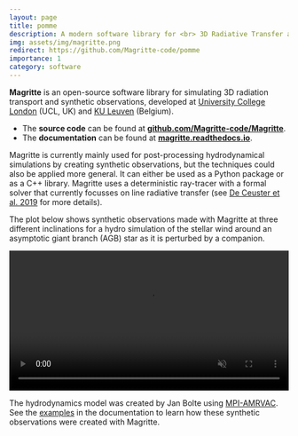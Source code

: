 ```yaml
---
layout: page
title: pomme
description: A modern software library for <br> 3D Radiative Transfer and <br> Synthetic Observations
img: assets/img/magritte.png
redirect: https://github.com/Magritte-code/pomme
importance: 1
category: software
---
```


<strong>Magritte</strong> is an open-source software
library for simulating 3D radiation transport and synthetic observations,
developed at [University College London](https://www.ucl.ac.uk/) (UCL, UK)
and [KU Leuven](https://www.kuleuven.be/english/) (Belgium).

<ul>
    <li>
        The <strong>source code</strong> can be found at <strong><a href="https://github.com/Magritte-code/Magritte">github.com/Magritte-code/Magritte</a></strong>.
    </li>
    <li>
        The <strong>documentation</strong> can be found at <strong><a href="https://magritte.readthedocs.io/en/stable/">magritte.readthedocs.io</a></strong>.
    </li>
</ul>

Magritte is currently mainly used for post-processing hydrodynamical simulations by
creating synthetic observations, but the techniques could also be applied more general.
It can either be used as a Python package or as a C++ library.
Magritte uses a deterministic ray-tracer with a formal solver that currently focusses on
line radiative transfer (see
[De Ceuster et al. 2019](https://ui.adsabs.harvard.edu/abs/2020MNRAS.492.1812D/abstract)
for more details).

The plot below shows synthetic observations made with
Magritte at three different inclinations for a hydro simulation of the stellar wind around
an asymptotic giant branch (AGB) star as it is perturbed by a companion.

<video width="100%" controls playsinline autoplay muted loop>
  <source src="/assets/mov/movie.webm">
  Your browser does not support the video tag.
</video>

The hydrodynamics model was created by Jan Bolte using [MPI-AMRVAC](http://amrvac.org/). See
the [examples](https://magritte.readthedocs.io/en/stable/1_examples/index.html)
in the documentation to learn how these synthetic observations were created
with Magritte.

